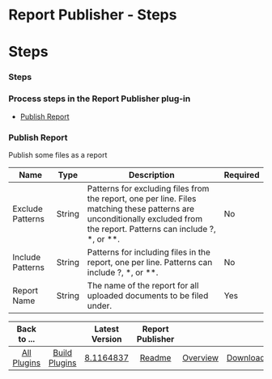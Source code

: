 
Report Publisher - Steps
========================

# Steps


### Steps




### Process steps in the Report Publisher plug-in

* [Publish Report](#publish_report)


### Publish Report

Publish some files as a report


| Name | Type | Description                                                                                                          | Required |
| ---- | ---- | -------------------------------------------------------------------------------------------------------------------- | -------- |
| Exclude Patterns | String | Patterns for excluding files from the report, one per line. Files matching these patterns are unconditionally excluded from the report. Patterns can include ?, \*, or \*\*. | No |
| Include Patterns | String | Patterns for including files in the report, one per line. Patterns can include ?, \*, or \*\*. | No |
| Report Name | String | The name of the report for all uploaded documents to be filed under. | Yes |



|Back to ...||Latest Version|Report Publisher |||
| :---: | :---: | :---: | :---: | :---: | :---: |
|[All Plugins](../../index.md)|[Build Plugins](../README.md)|[8.1164837](https://raw.githubusercontent.com/UrbanCode/IBM-UCB-PLUGINS/main/files/ReportPublisher/Report-Publisher-8.1164837.zip)|[Readme](README.md)|[Overview](overview.md)|[Downloads](downloads.md)|
